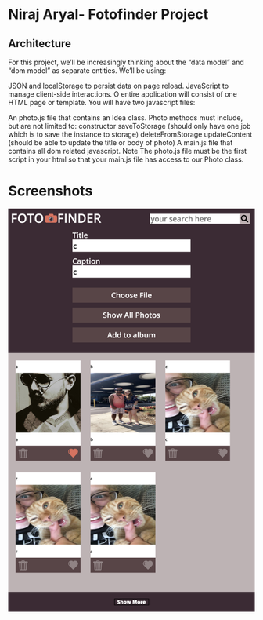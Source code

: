 # Niraj Aryal- Fotofinder Project

## Architecture
For this project, we’ll be increasingly thinking about the “data model” and “dom model” as separate entities. We’ll be using:

JSON and localStorage to persist data on page reload.
JavaScript to manage client-side interactions.
O entire application will consist of one HTML page or template. You will have two javascript files:

An photo.js file that contains an Idea class.
Photo methods must include, but are not limited to:
constructor
saveToStorage (should only have one job which is to save the instance to storage)
deleteFromStorage
updateContent (should be able to update the title or body of photo)
A main.js file that contains all dom related javascript.
Note The photo.js file must be the first script in your html so that your main.js file has access to our Photo class.

# Screenshots

![Screenshot](images/localhost_8000_.png)



